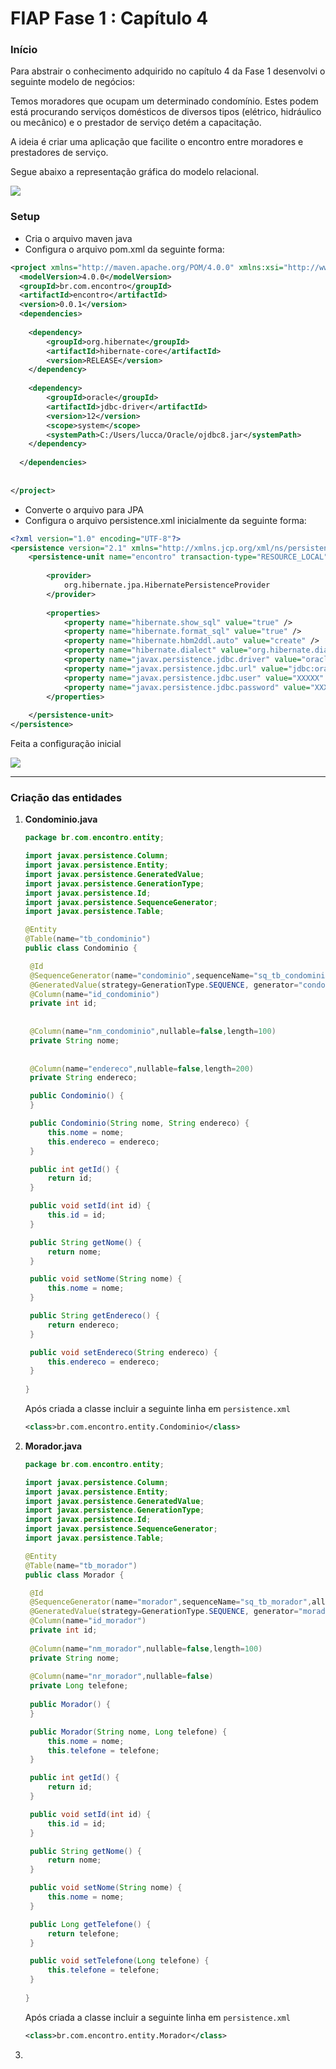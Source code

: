 <h1>FIAP Fase 1 : Capítulo 4 </h1>

<h3>Início</h3>

Para abstrair o conhecimento adquirido no capítulo 4 da Fase 1 desenvolvi o seguinte modelo de negócios:

Temos moradores que ocupam um determinado condomínio. Estes podem está procurando serviços domésticos de diversos tipos (elétrico, hidráulico ou mecânico) e o prestador de serviço detém a capacitação. 

A ideia é criar uma aplicação que facilite o encontro entre moradores e prestadores de serviço.

Segue abaixo a representação gráfica do modelo relacional.

<img src="assets/tabelas.PNG">

<h3>Setup</h3>

<ul>
    <li>Cria o arquivo maven java</li>
    <li>Configura o arquivo pom.xml da seguinte forma:</li>
</ul>

````xml
<project xmlns="http://maven.apache.org/POM/4.0.0" xmlns:xsi="http://www.w3.org/2001/XMLSchema-instance" xsi:schemaLocation="http://maven.apache.org/POM/4.0.0 https://maven.apache.org/xsd/maven-4.0.0.xsd">
  <modelVersion>4.0.0</modelVersion>
  <groupId>br.com.encontro</groupId>
  <artifactId>encontro</artifactId>
  <version>0.0.1</version>
  <dependencies>
  
  	<dependency>
  		<groupId>org.hibernate</groupId>
  		<artifactId>hibernate-core</artifactId>
  		<version>RELEASE</version>
  	</dependency>
  	
  	<dependency>
  		<groupId>oracle</groupId>
  		<artifactId>jdbc-driver</artifactId>
  		<version>12</version>
  		<scope>system</scope>
  		<systemPath>C:/Users/lucca/Oracle/ojdbc8.jar</systemPath>
  	</dependency>
  
  </dependencies>
  
  
</project>
````

<ul>
    <li>Converte o arquivo para JPA</li>
    <li>Configura o arquivo persistence.xml inicialmente da seguinte forma:</li>
</ul>

````xml
<?xml version="1.0" encoding="UTF-8"?>
<persistence version="2.1" xmlns="http://xmlns.jcp.org/xml/ns/persistence" xmlns:xsi="http://www.w3.org/2001/XMLSchema-instance" xsi:schemaLocation="http://xmlns.jcp.org/xml/ns/persistence http://xmlns.jcp.org/xml/ns/persistence/persistence_2_1.xsd">
	<persistence-unit name="encontro" transaction-type="RESOURCE_LOCAL">
	
		<provider>
			org.hibernate.jpa.HibernatePersistenceProvider
		</provider>
		
		<properties>
			<property name="hibernate.show_sql" value="true" />
			<property name="hibernate.format_sql" value="true" />
			<property name="hibernate.hbm2ddl.auto" value="create" />
			<property name="hibernate.dialect" value="org.hibernate.dialect.Oracle12cDialect" />
			<property name="javax.persistence.jdbc.driver" value="oracle.jdbc.OracleDriver" />
			<property name="javax.persistence.jdbc.url" value="jdbc:oracle:thin:@oracle.fiap.com.br:1521:ORCL" />
			<property name="javax.persistence.jdbc.user" value="XXXXX" />
			<property name="javax.persistence.jdbc.password" value="XXXXX" />
		</properties>
	
	</persistence-unit>
</persistence>
````

Feita a configuração inicial

<img src="assets/java1.PNG">

<hr>
<h3>Criação das entidades</h3>

1. <b>Condominio.java</b>

   ````java
   package br.com.encontro.entity;
   
   import javax.persistence.Column;
   import javax.persistence.Entity;
   import javax.persistence.GeneratedValue;
   import javax.persistence.GenerationType;
   import javax.persistence.Id;
   import javax.persistence.SequenceGenerator;
   import javax.persistence.Table;
   
   @Entity
   @Table(name="tb_condominio")
   public class Condominio {
   
   	@Id
   	@SequenceGenerator(name="condominio",sequenceName="sq_tb_condominio",allocationSize=1)
   	@GeneratedValue(strategy=GenerationType.SEQUENCE, generator="condominio")
   	@Column(name="id_condominio")
   	private int id;
   	
   	
   	@Column(name="nm_condominio",nullable=false,length=100)
   	private String nome;
   	
   	
   	@Column(name="endereco",nullable=false,length=200)
   	private String endereco;
   
   	public Condominio() {
   	}
   
   	public Condominio(String nome, String endereco) {
   		this.nome = nome;
   		this.endereco = endereco;
   	}
   
   	public int getId() {
   		return id;
   	}
   
   	public void setId(int id) {
   		this.id = id;
   	}
   
   	public String getNome() {
   		return nome;
   	}
   
   	public void setNome(String nome) {
   		this.nome = nome;
   	}
   
   	public String getEndereco() {
   		return endereco;
   	}
   
   	public void setEndereco(String endereco) {
   		this.endereco = endereco;
   	}
   	
   }
   ````

   Após criada a classe incluir a seguinte linha em `persistence.xml`

   ````xml
   <class>br.com.encontro.entity.Condominio</class>
   ````

2. <b>Morador.java</b>

   ````java
   package br.com.encontro.entity;
   
   import javax.persistence.Column;
   import javax.persistence.Entity;
   import javax.persistence.GeneratedValue;
   import javax.persistence.GenerationType;
   import javax.persistence.Id;
   import javax.persistence.SequenceGenerator;
   import javax.persistence.Table;
   
   @Entity
   @Table(name="tb_morador")
   public class Morador {
   
   	@Id
   	@SequenceGenerator(name="morador",sequenceName="sq_tb_morador",allocationSize=1)
   	@GeneratedValue(strategy=GenerationType.SEQUENCE, generator="morador")
   	@Column(name="id_morador")
   	private int id;
   	
   	@Column(name="nm_morador",nullable=false,length=100)
   	private String nome;
   	
   	@Column(name="nr_morador",nullable=false)
   	private Long telefone;
   	
   	public Morador() {
   	}
   
   	public Morador(String nome, Long telefone) {
   		this.nome = nome;
   		this.telefone = telefone;
   	}
   
   	public int getId() {
   		return id;
   	}
   
   	public void setId(int id) {
   		this.id = id;
   	}
   
   	public String getNome() {
   		return nome;
   	}
   
   	public void setNome(String nome) {
   		this.nome = nome;
   	}
   
   	public Long getTelefone() {
   		return telefone;
   	}
   
   	public void setTelefone(Long telefone) {
   		this.telefone = telefone;
   	}
   	
   }
   
   ````

   Após criada a classe incluir a seguinte linha em `persistence.xml`

   ````xml
   <class>br.com.encontro.entity.Morador</class>
   ````

3. 

